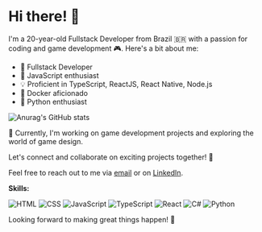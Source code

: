 # Hi there! 👋

I'm a 20-year-old Fullstack Developer from Brazil 🇧🇷 with a passion for coding and game development 🎮. Here's a bit about me:

- 💼 Fullstack Developer
- 🚀 JavaScript enthusiast
- 💡 Proficient in TypeScript, ReactJS, React Native, Node.js
- 🐳 Docker aficionado
- 🐍 Python enthusiast

![Anurag's GitHub stats](https://github-readme-stats.vercel.app/api?username=patrickqq1&show_icons=true&theme=radical)

🌱 Currently, I'm working on game development projects and exploring the world of game design.

Let's connect and collaborate on exciting projects together! 🤝

Feel free to reach out to me via [email](mailto:jrpatrick112@gmail.com) or on [LinkedIn](https://www.linkedin.com/in/patrick-enderson/).

**Skills:**

![HTML](https://img.shields.io/badge/HTML-Expert-orange)
![CSS](https://img.shields.io/badge/CSS-Expert-blue)
![JavaScript](https://img.shields.io/badge/JavaScript-Expert-yellow)
![TypeScript](https://img.shields.io/badge/TypeScript-Proficient-blue)
![React](https://img.shields.io/badge/React-Proficient-blue)
![C#](https://img.shields.io/badge/C%23-Proficient-green)
![Python](https://img.shields.io/badge/Python-Proficient-green)

Looking forward to making great things happen! 🚀
